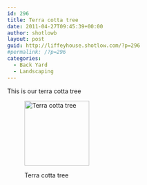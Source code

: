 ```yaml
---
id: 296
title: Terra cotta tree
date: 2011-04-27T09:45:39+00:00
author: shotlowb
layout: post
guid: http://liffeyhouse.shotlow.com/?p=296
#permalink: /?p=296
categories:
  - Back Yard
  - Landscaping
---
```

This is our terra cotta tree<figure id="attachment_291" style="width: 150px" class="wp-caption alignnone">

[<img class="size-thumbnail wp-image-291" title="Terra cotta tree" src="http://liffeyhouse.shotlow.com/wp-content/uploads/2011/04/IMG00056-20110425-1734-150x150.jpg" alt="Terra cotta tree" width="150" height="150" />](vendor/img/uploads/2011/04/IMG00056-20110425-1734-e1303913664961.jpg)<figcaption class="wp-caption-text">Terra cotta tree</figcaption></figure>

